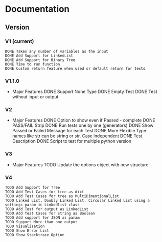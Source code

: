 # Documentation

## Version

### V1 (current)

    DONE Takes any number of variables as the input
    DONE Add Support for LinkedList
    DONE Add Support for Binary Tree
    DONE Time to run function
    DONE Custom return feature when used or default return for tests

### V1.1.0

- Major Features
    DONE Support None Type
    DONE Empty Test
    DONE Test without input or output

### V2

- Major Features
    DONE Option to show even if Passed - complete
    DONE PASS/FAIL Strip
    DONE Run tests one by one (generators)
    DONE Show Passed or Failed Message for each Test
    DONE More Flexible Type names like str can be string or str. Case Independent
    DONE Test Description
    DONE Script to test for multiple python version

### V3

- Major Features
    TODO Update the options object with new structure.

### V4

    TODO Add Support for Tree
    TODO Add Test Cases for tree as dict
    TODO Add Test Cases for tree as MultiDimentionalList
    TODO Linked List, Doubly Linked List, Circular Linked List using a settings param in Linkedlist class
    TODO Add Test for output as LinkedList
    TODO Add Test Cases for string as Boolean
    TODO Add support for JSON as param
    TODO Support More than one output
    TODO Visualization
    TODO Show Error List
    TODO Show Stacktrace Option
